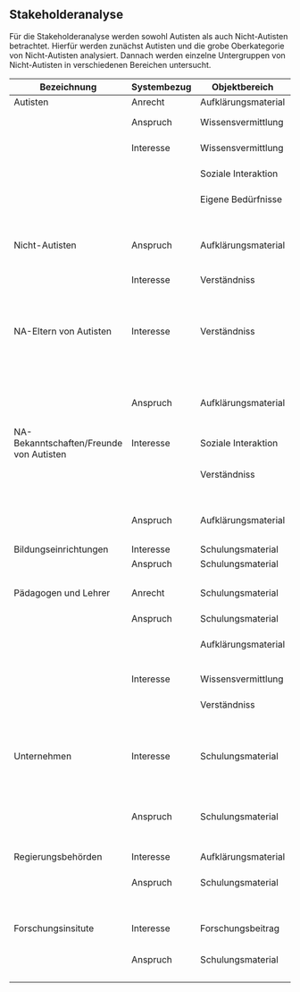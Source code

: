 ## Stakeholderanalyse

Für die Stakeholderanalyse werden sowohl Autisten als auch Nicht-Autisten betrachtet. Hierfür werden zunächst Autisten und die grobe Oberkategorie von Nicht-Autisten analysiert. Dannach werden einzelne Untergruppen von Nicht-Autisten in verschiedenen Bereichen untersucht.

| Bezeichnung | Systembezug | Objektbereich | Erforderniss/Erwartung |
|-------------|-------------|---------------|------------------------|
| Autisten | Anrecht |  Aufklärungsmaterial | Korrektheit |
|  | Anspruch | Wissensvermittlung | Verringerung negativer Stereotype |
|  | Interesse | Wissensvermittlung | Förderung von Empathie Anderer |
|  |  | Soziale Interaktion | Förderung von positive Erfahrungen |
|  |  | Eigene Bedürfnisse | Förderung von Verständniss |
|  |  |  | Persönliche Accomodations |
| Nicht-Autisten | Anspruch | Aufklärungsmaterial | Zugriff |
|  |  |  | Korrektheit |
|  | Interesse | Verständniss | Förderung über eigenes Wissen |
|  |  |  | Stärken und Bedürfnisse verstehen |
| NA-Eltern von Autisten | Interesse | Verständniss | Besserer Zugang zu Kind |
|  |  |  | Förderung über eigenes Wissen |
|  |  |  | Stärken und Bedürfnisse verstehen |
|  | Anspruch | Aufklärungsmaterial | Zugriff |
|  |  |  | Korrektheit |
| NA-Bekanntschaften/Freunde von Autisten | Interesse | Soziale Interaktion | Verbesserung |
|  |  | Verständniss | Förderung über eigenes Wissen |
|  |  |  | Stärken und Bedürfnisse verstehen |
|  | Anspruch | Aufklärungsmaterial | Zugriff |
|  |  |  | Korrektheit |
| Bildungseinrichtungen | Interesse | Schulungsmaterial | Toleranztraining |
|  | Anspruch | Schulungsmaterial | Zugriff |
|  |  |  | Korrektheit |
| Pädagogen und Lehrer | Anrecht | Schulungsmaterial | Korrektheit |
|  | Anspruch | Schulungsmaterial | Einfachere Förderung von autistischen Schülern/Studenten |
|  |  | Aufklärungsmaterial | Zugriff |
|  |  |  | Korrektheit |
|  | Interesse | Wissensvermittlung | Einbindung in eigene Lehrstrategie |
|  |  | Verständniss | Förderung über eigenes Wissen |
|  |  |  | Stärken und Bedürfnisse verstehen |
| Unternehmen| Interesse | Schulungsmaterial | Erleichterung der Arbeitsplazintegration |
|  |  |  | Verbesserter Kundenservice |
|  |  |  | Toleranztraining |
|  | Anspruch | Schulungsmaterial | Zugriff |
|  |  |  | Korrektheit |
| Regierungsbehörden | Interesse | Aufklärungsmaterial | Aufklärungs- und Sensibiliserungs- <br/> kampagnen |
|  | Anspruch | Schulungsmaterial | Zugriff |
|  |  |  | Korrektheit |
| Forschungsinsitute | Interesse | Forschungsbeitrag | Direkter Einfluss auf Verständniss <br/> und toleranteres Verhalten |
|  | Anspruch | Schulungsmaterial | Zugriff |
|  |  |  | Korrektheit |
